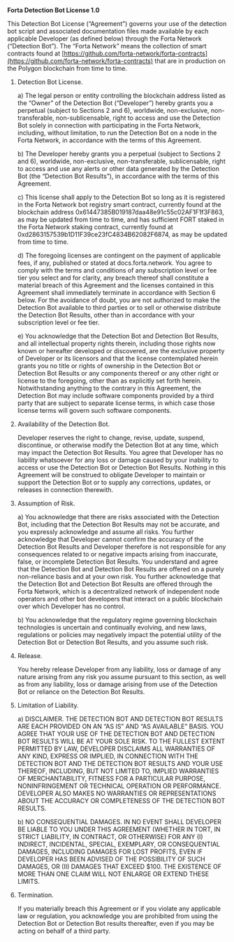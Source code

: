 **Forta Detection Bot License 1.0**

This Detection Bot License (“Agreement”) governs your use of the detection bot script and associated documentation files made available by each applicable Developer (as defined below) through the Forta Network (“Detection Bot”). The “Forta Network” means
the collection of smart contracts found at [https://github.com/forta-network/forta-contracts](https://github.com/forta-network/forta-contracts) that are in production on the Polygon blockchain from time to time.

1. Detection Bot License.

   a) The legal person or entity controlling the blockchain address listed as the “Owner” of the Detection Bot (“Developer”) hereby grants you a perpetual (subject to Sections 2 and 6), worldwide, non-exclusive, non-transferable, non-sublicensable, right to access and use the Detection Bot solely in connection with participating in the Forta Network, including, without limitation, to run the Detection Bot on a node in the Forta Network, in accordance with the terms of this Agreement.

   b) The Developer hereby grants you a perpetual (subject to Sections 2 and 6), worldwide, non-exclusive, non-transferable, sublicensable, right to access and use any alerts or other data generated by the Detection Bot (the “Detection Bot Results”), in accordance with the terms of this Agreement.

   c) This license shall apply to the Detection Bot so long as it is registered in the Forta Network bot registry smart contract, currently found at the blockchain address 0x61447385B019187daa48e91c55c02AF1F1f3F863, as may be updated from time to time, and has sufficient FORT staked in the Forta Network staking contract, currently found at 0xd2863157539b1D11F39ce23fC4834B62082F6874, as may be updated from time to time.

   d) The foregoing licenses are contingent on the payment of applicable fees, if any, published or stated at docs.forta.network. You agree to comply with the terms and conditions of any subscription level or fee tier you select and for clarity, any breach thereof shall constitute a material breach of this Agreement and the licenses contained in this Agreement shall immediately terminate in accordance with Section 6 below. For the avoidance of doubt, you are not authorized to make the Detection Bot available to third parties or to sell or otherwise distribute the Detection Bot Results, other than in accordance with your subscription level or fee tier.

   e) You acknowledge that the Detection Bot and Detection Bot Results, and all intellectual property rights therein, including those rights now known or hereafter developed or discovered, are the exclusive property of Developer or its licensors and that the license contemplated herein grants you no title or rights of ownership in the Detection Bot or Detection Bot Results or any components thereof or any other right or license to the foregoing, other than as explicitly set forth herein. Notwithstanding anything to the contrary in this Agreement, the Detection Bot may include software components provided by a third party that are subject to separate license terms, in which case those license terms will govern such software components.

2. Availability of the Detection Bot.

   Developer reserves the right to change, revise, update, suspend, discontinue, or otherwise modify the Detection Bot at any time, which may impact the Detection Bot Results. You agree that Developer has no liability whatsoever for any loss or damage caused by your inability to access or use the Detection Bot or Detection Bot Results. Nothing in this Agreement will be construed to obligate Developer to maintain or support the Detection Bot or to supply any corrections, updates, or releases in connection therewith.

3. Assumption of Risk.

   a) You acknowledge that there are risks associated with the Detection Bot, including that the Detection Bot Results may not be accurate, and you expressly acknowledge and assume all risks. You further acknowledge that Developer cannot confirm the accuracy of the Detection Bot Results and Developer therefore is not responsible for any consequences related to or negative impacts arising from inaccurate, false, or incomplete Detection Bot Results. You understand and agree that the Detection Bot and Detection Bot Results are offered on a purely non-reliance basis and at your own risk. You further acknowledge that the Detection Bot and Detection Bot Results are offered through the Forta Network, which is a decentralized network of independent node operators and other bot developers that interact on a public blockchain over which Developer has no control.

   b) You acknowledge that the regulatory regime governing blockchain technologies is uncertain and continually evolving, and new laws, regulations or policies may negatively impact the potential utility of the Detection Bot or Detection Bot Results, and you assume such risk.

4. Release.

   You hereby release Developer from any liability, loss or damage of any nature arising from any risk you assume pursuant to this section, as well as from any liability, loss or damage arising from use of the Detection Bot or reliance on the Detection Bot Results.

5. Limitation of Liability.

   a) DISCLAIMER. THE DETECTION BOT AND DETECTION BOT RESULTS ARE EACH PROVIDED ON AN “AS IS” AND “AS AVAILABLE” BASIS. YOU AGREE THAT YOUR USE OF THE DETECTION BOT AND DETECTION BOT RESULTS WILL BE AT YOUR SOLE RISK. TO THE FULLEST EXTENT PERMITTED BY LAW, DEVELOPER DISCLAIMS ALL WARRANTIES OF ANY KIND, EXPRESS OR IMPLIED, IN CONNECTION WITH THE DETECTION BOT AND THE DETECTION BOT RESULTS AND YOUR USE THEREOF, INCLUDING, BUT NOT LIMITED TO, IMPLIED WARRANTIES OF MERCHANTABILITY, FITNESS FOR A PARTICULAR PURPOSE, NONINFRINGEMENT OR TECHNICAL OPERATION OR PERFORMANCE. DEVELOPER ALSO MAKES NO WARRANTIES OR REPRESENTATIONS ABOUT THE ACCURACY OR COMPLETENESS OF THE DETECTION BOT RESULTS.

   b) NO CONSEQUENTIAL DAMAGES. IN NO EVENT SHALL DEVELOPER BE LIABLE TO YOU UNDER THIS AGREEMENT (WHETHER IN TORT, IN STRICT LIABILITY, IN CONTRACT, OR OTHERWISE) FOR ANY (I) INDIRECT, INCIDENTAL, SPECIAL, EXEMPLARY, OR CONSEQUENTIAL DAMAGES, INCLUDING DAMAGES FOR LOST PROFITS, EVEN IF DEVELOPER HAS BEEN ADVISED OF THE POSSIBILITY OF SUCH DAMAGES, OR (II) DAMAGES THAT EXCEED $100. THE EXISTENCE OF MORE THAN ONE CLAIM WILL NOT ENLARGE OR EXTEND THESE LIMITS.

6. Termination.

   If you materially breach this Agreement or if you violate any applicable law or regulation, you acknowledge you are prohibited from using the Detection Bot or Detection Bot results thereafter, even if you may be acting on behalf of a third party.